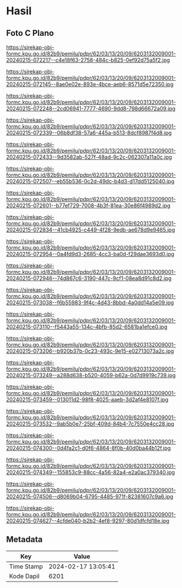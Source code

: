 # Hasil

## Foto C Plano

https://sirekap-obj-formc.kpu.go.id/82b9/pemilu/pdpr/62/03/13/20/09/6203132009001-20240215-072217--c4e18f63-2758-484c-b825-0ef92d75a5f2.jpg

https://sirekap-obj-formc.kpu.go.id/82b9/pemilu/pdpr/62/03/13/20/09/6203132009001-20240215-072145--8ae0e02e-893e-4bce-aeb6-8571d5e72350.jpg

https://sirekap-obj-formc.kpu.go.id/82b9/pemilu/pdpr/62/03/13/20/09/6203132009001-20240215-072248--2cd06941-7777-4690-9dd8-798d66672a09.jpg

https://sirekap-obj-formc.kpu.go.id/82b9/pemilu/pdpr/62/03/13/20/09/6203132009001-20240215-072339--06b8df38-57a6-445a-b513-8dcf8987f4d8.jpg

https://sirekap-obj-formc.kpu.go.id/82b9/pemilu/pdpr/62/03/13/20/09/6203132009001-20240215-072433--9d3582ab-527f-48ad-9c2c-062307a11a0c.jpg

https://sirekap-obj-formc.kpu.go.id/82b9/pemilu/pdpr/62/03/13/20/09/6203132009001-20240215-072507--eb55b536-0c2d-49dc-b4d3-d17dd5125040.jpg

https://sirekap-obj-formc.kpu.go.id/82b9/pemilu/pdpr/62/03/13/20/09/6203132009001-20240215-072601--b77ef729-7008-4b3f-81ea-30e86f4989d2.jpg

https://sirekap-obj-formc.kpu.go.id/82b9/pemilu/pdpr/62/03/13/20/09/6203132009001-20240215-072834--41cb4925-c449-4f28-9edb-ae678d9e9465.jpg

https://sirekap-obj-formc.kpu.go.id/82b9/pemilu/pdpr/62/03/13/20/09/6203132009001-20240215-072954--0a4fd9d3-2685-4cc3-ba0d-f29dae3693d0.jpg

https://sirekap-obj-formc.kpu.go.id/82b9/pemilu/pdpr/62/03/13/20/09/6203132009001-20240215-072946--74d867c6-3190-447c-9cf1-08ea8d91c8d2.jpg

https://sirekap-obj-formc.kpu.go.id/82b9/pemilu/pdpr/62/03/13/20/09/6203132009001-20240215-073038--f6b55983-9f4c-4d43-8bbd-4a0dd14a5e09.jpg

https://sirekap-obj-formc.kpu.go.id/82b9/pemilu/pdpr/62/03/13/20/09/6203132009001-20240215-073110--f5443a55-134c-4bfb-85d2-6581ba1efce0.jpg

https://sirekap-obj-formc.kpu.go.id/82b9/pemilu/pdpr/62/03/13/20/09/6203132009001-20240215-073206--b920b37b-0c23-493c-9e15-e02713073a2c.jpg

https://sirekap-obj-formc.kpu.go.id/82b9/pemilu/pdpr/62/03/13/20/09/6203132009001-20240215-073249--a288d638-b520-4059-b62a-0d7d9919c739.jpg

https://sirekap-obj-formc.kpu.go.id/82b9/pemilu/pdpr/62/03/13/20/09/6203132009001-20240215-073459--013011d2-98f8-4025-aaeb-3d2af4e8107f.jpg

https://sirekap-obj-formc.kpu.go.id/82b9/pemilu/pdpr/62/03/13/20/09/6203132009001-20240215-073532--9ab5b0e7-25bf-409d-84b4-7c7550e4cc28.jpg

https://sirekap-obj-formc.kpu.go.id/82b9/pemilu/pdpr/62/03/13/20/09/6203132009001-20240215-074300--0d4fa2c1-d0f6-4864-8f0b-40d0ba44b12f.jpg

https://sirekap-obj-formc.kpu.go.id/82b9/pemilu/pdpr/62/03/13/20/09/6203132009001-20240215-074349--155853c9-88cc-4a56-82a4-e2a0ac379340.jpg

https://sirekap-obj-formc.kpu.go.id/82b9/pemilu/pdpr/62/03/13/20/09/6203132009001-20240215-074506--d8069b04-6795-4485-971f-82381607c9a6.jpg

https://sirekap-obj-formc.kpu.go.id/82b9/pemilu/pdpr/62/03/13/20/09/6203132009001-20240215-074627--4cfde040-b2b2-4ef8-9297-80d1dfcfd18e.jpg


## Metadata

| Key        | Value               |
| ---------- | ------------------- |
| Time Stamp | 2024-02-17 13:05:41 |
| Kode Dapil | 6201                |




